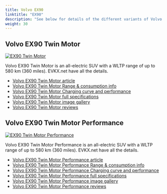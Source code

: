 ```yaml
---
title: Volvo EX90
linktitle: "EX90"
description: "See below for details of the different variants of Volvo EX90"
weight: 30
---
```

## Volvo EX90 Twin Motor

<a href="/models/volvo/ex90/ex90_twin_motor/"><img src="https://media.evkx.net/multimedia/models/volvo/ex90/ex90_twin_motor/main_1_st.jpg" class="img-fluid" alt="EX90 Twin Motor" ></a>

Volvo EX90 Twin Motor is an all-electric SUV with a WLTP range of up to 580 km (360 miles). EVKX.net have all the details. 

- [Volvo EX90 Twin Motor article](/models/volvo/ex90/ex90_twin_motor/)
- [Volvo EX90 Twin Motor Range & consumption info](/models/volvo/ex90/ex90_twin_motor/rangeandconsumption)
- [Volvo EX90 Twin Motor Charging curve and performance](/models/volvo/ex90/ex90_twin_motor/chargingcurve)
- [Volvo EX90 Twin Motor full specifications](/models/volvo/ex90/ex90_twin_motor/specifications)
- [Volvo EX90 Twin Motor image gallery](/models/volvo/ex90/ex90_twin_motor/gallery)
- [Volvo EX90 Twin Motor reviews](/models/volvo/ex90/ex90_twin_motor/reviews)

## Volvo EX90 Twin Motor Performance

<a href="/models/volvo/ex90/ex90_twin_motor_performance/"><img src="https://media.evkx.net/multimedia/models/volvo/ex90/ex90_twin_motor_performance/main_1_st.jpg" class="img-fluid" alt="EX90 Twin Motor Performance" ></a>

Volvo EX90 Twin Motor Performance is an all-electric SUV with a WLTP range of up to 580 km (360 miles). EVKX.net have all the details. 

- [Volvo EX90 Twin Motor Performance article](/models/volvo/ex90/ex90_twin_motor_performance/)
- [Volvo EX90 Twin Motor Performance Range & consumption info](/models/volvo/ex90/ex90_twin_motor_performance/rangeandconsumption)
- [Volvo EX90 Twin Motor Performance Charging curve and performance](/models/volvo/ex90/ex90_twin_motor_performance/chargingcurve)
- [Volvo EX90 Twin Motor Performance full specifications](/models/volvo/ex90/ex90_twin_motor_performance/specifications)
- [Volvo EX90 Twin Motor Performance image gallery](/models/volvo/ex90/ex90_twin_motor_performance/gallery)
- [Volvo EX90 Twin Motor Performance reviews](/models/volvo/ex90/ex90_twin_motor_performance/reviews)

